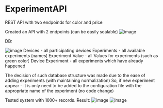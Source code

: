 # ExperimentAPI
REST API with two endpoinds for color and price

Created an API with 2 endpoints (can be easily scalable)
![image](https://github.com/antonpshenai/ExperimentAPI/assets/81904561/85e1ef5b-44ee-4396-b92c-e071b212b8d4)

DB:

![image](https://github.com/antonpshenai/ExperimentAPI/assets/81904561/5225c0b1-7a76-4653-8c6f-4c3669fccfd0)
Devices - all participating devices
Experiments - all available experiments (names)
Experiment Value - all Values for experiments (such as green color)
Device Experiment - all experiments which have already happened

The decision of such database structure was made due to the ease of adding experiments (with maintaining normalization)
So, if new experiment appear - it is only need to be added to the configuration file with the appropriate name of the experiment (no code change)

Tested system with 1000+ records. Result:
![image](https://github.com/antonpshenai/ExperimentAPI/assets/81904561/bbd2141d-8968-47f8-a5dc-a651368baa6e)
![image](https://github.com/antonpshenai/ExperimentAPI/assets/81904561/c27e3239-7b2e-47a3-93f1-9d5f0c2f3f66)
